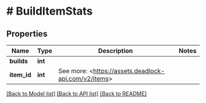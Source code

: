 # # BuildItemStats

## Properties

Name | Type | Description | Notes
------------ | ------------- | ------------- | -------------
**builds** | **int** |  |
**item_id** | **int** | See more: &lt;https://assets.deadlock-api.com/v2/items&gt; |

[[Back to Model list]](../../README.md#models) [[Back to API list]](../../README.md#endpoints) [[Back to README]](../../README.md)
